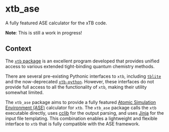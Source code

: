 # xtb_ase

A fully featured ASE calculator for the xTB code.

**Note**: This is still a work in progress!

## Context

The [`xtb` package](https://github.com/grimme-lab/xtb) is an excellent program developed that provides unified access to various extended tight-binding quantum chemistry methods.

There are several pre-existing Pythonic interfaces to `xtb`, including [`tblite`](https://github.com/tblite/tblite) and the now-deprecated [`xtb-python`](https://github.com/grimme-lab/xtb-python). However, these interfaces do not provide full access to all the functionality of `xtb`, making their utility somewhat limited.

The `xtb_ase` package aims to provide a fully featured [Atomic Simulation Environment (ASE)](https://gitlab.com/ase/ase) calculator for `xtb`. The `xtb_ase` package calls the `xtb` executable directly, uses [cclib](https://github.com/cclib/cclib) for the output parsing, and uses [Jinja](https://github.com/pallets/jinja) for the input file templating. This combination enables a lightweight and flexible interface to `xtb` that is fully compatible with the ASE framework.
